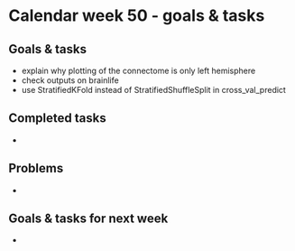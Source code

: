 # Calendar week 50 - goals & tasks

## Goals & tasks
- explain why plotting of the connectome is only left hemisphere
- check outputs on brainlife
- use StratifiedKFold instead of StratifiedShuffleSplit in cross_val_predict


## Completed tasks
- 

## Problems
- 

## Goals & tasks for next week
- 